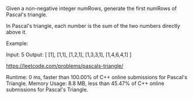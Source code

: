 Given a non-negative integer numRows, generate the first numRows of Pascal's triangle.


In Pascal's triangle, each number is the sum of the two numbers directly above it.

Example:

Input: 5
Output:
[
     [1],
    [1,1],
   [1,2,1],
  [1,3,3,1],
 [1,4,6,4,1]
]

https://leetcode.com/problems/pascals-triangle/

Runtime: 0 ms, faster than 100.00% of C++ online submissions for Pascal's Triangle.
Memory Usage: 8.8 MB, less than 45.47% of C++ online submissions for Pascal's Triangle.
